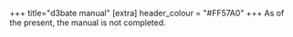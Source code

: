 +++
title="d3bate manual"
[extra]
header_colour = "#FF57A0"
+++
As of the present, the manual is not completed.
